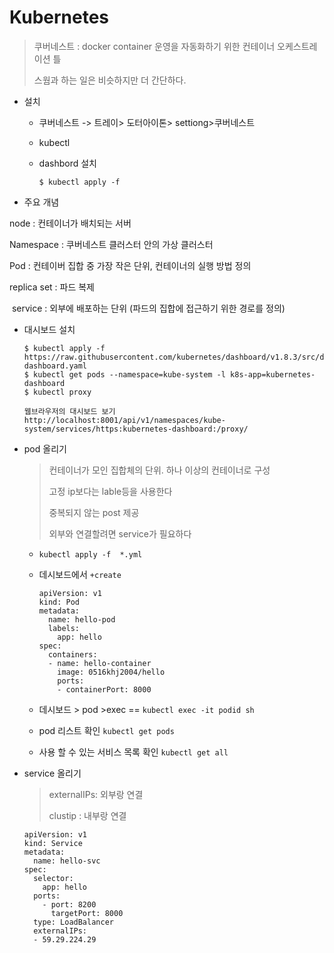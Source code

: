 # Kubernetes

> 쿠버네스트 : docker container 운영을 자동화하기 위한 컨테이너 오케스트레이션 틀 
>
> 스웜과 하는 일은 비슷하지만 더 간단하다. 

- 설치 

  - 쿠버네스트 -> 트레이> 도터아이톤> settiong>쿠버네스트

  - kubectl 

  - dashbord 설치

    ```
    $ kubectl apply -f 
    ```

    

-  주요 개념 

  node : 컨테이너가 배치되는 서버

  Namespace : 쿠버네스트 클러스터 안의 가상 클러스터

  Pod : 컨테이버 집합 중 가장 작은 단위, 컨테이너의 실행 방법  정의 

  replica set : 파드 복제

​       service : 외부에 배포하는 단위 (파드의 집합에 접근하기 위한 경로를 정의)

- 대시보드 설치 

  ```
  $ kubectl apply -f https://raw.githubusercontent.com/kubernetes/dashboard/v1.8.3/src/deploy/recommended/kubernetes-dashboard.yaml
  $ kubectl get pods --namespace=kube-system -l k8s-app=kubernetes-dashboard
  $ kubectl proxy 
  
  웹브라우저의 대시보드 보기 
  http://localhost:8001/api/v1/namespaces/kube-system/services/https:kubernetes-dashboard:/proxy/
  ```

- pod 올리기 

  > 컨테이너가 모인 집합체의 단위. 하나 이상의 컨테이너로 구성
  >
  > 고정 ip보다는 lable등을 사용한다
  >
  > 중복되지 않는 post 제공 
  >
  > 외부와 연결할려면 service가 필요하다 

  - `kubectl apply -f  *.yml`

  - 데시보드에서 `+create`

    ```
    apiVersion: v1
    kind: Pod
    metadata:
      name: hello-pod
      labels:
        app: hello
    spec:
      containers:
      - name: hello-container
        image: 0516khj2004/hello
        ports:
        - containerPort: 8000
    ```

  - 데시보드 > pod >exec   == `kubectl exec -it podid sh`

  - pod 리스트 확인 `kubectl get pods` 

  - 사용 할 수 있는 서비스 목록 확인 `kubectl get all` 

- service 올리기 

  > externalIPs: 외부랑 연결
  >
  > clustip : 내부랑 연결 

  ```
  apiVersion: v1
  kind: Service
  metadata:
    name: hello-svc
  spec:
    selector:
      app: hello
    ports:
      - port: 8200
        targetPort: 8000
    type: LoadBalancer
    externalIPs:
    - 59.29.224.29
  ```

  

